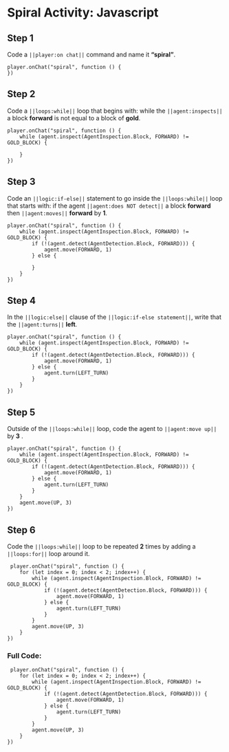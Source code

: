 # Spiral Activity: Javascript


## Step 1
Code a ``||player:on chat||`` command and name it **“spiral”**.

```spy
player.onChat("spiral", function () {
})
```

## Step 2

Code a ``||loops:while||`` loop that begins with: while the ``||agent:inspects||`` a block **forward** is not equal to a block of **gold**.

```spy
player.onChat("spiral", function () {
    while (agent.inspect(AgentInspection.Block, FORWARD) != GOLD_BLOCK) {
    	
    }
})
```

## Step 3

Code an ``||logic:if-else||`` statement to go inside the ``||loops:while||`` loop that starts with: if the agent ``||agent:does NOT detect||`` a block **forward** then ``||agent:moves||`` **forward** by **1**. 

```spy
player.onChat("spiral", function () {
    while (agent.inspect(AgentInspection.Block, FORWARD) != GOLD_BLOCK) {
        if (!(agent.detect(AgentDetection.Block, FORWARD))) {
            agent.move(FORWARD, 1)
        } else {
        	
        }
    }
})
```

## Step 4

In the ``||logic:else||`` clause of the ``||logic:if-else statement||``, write that the ``||agent:turns||`` **left**. 

```spy
player.onChat("spiral", function () {
    while (agent.inspect(AgentInspection.Block, FORWARD) != GOLD_BLOCK) {
        if (!(agent.detect(AgentDetection.Block, FORWARD))) {
            agent.move(FORWARD, 1)
        } else {
            agent.turn(LEFT_TURN)
        }
    }
})
```

## Step 5

Outside of the ``||loops:while||`` loop, code the agent to ``||agent:move up||`` by **3** .

```spy
player.onChat("spiral", function () {
    while (agent.inspect(AgentInspection.Block, FORWARD) != GOLD_BLOCK) {
        if (!(agent.detect(AgentDetection.Block, FORWARD))) {
            agent.move(FORWARD, 1)
        } else {
            agent.turn(LEFT_TURN)
        }
    }
    agent.move(UP, 3)
})
```

## Step 6

Code the ``||loops:while||`` loop to be repeated **2** times by adding a ``||loops:for||`` loop around it. 

```spy
 player.onChat("spiral", function () {
    for (let index = 0; index < 2; index++) {
        while (agent.inspect(AgentInspection.Block, FORWARD) != GOLD_BLOCK) {
            if (!(agent.detect(AgentDetection.Block, FORWARD))) {
                agent.move(FORWARD, 1)
            } else {
                agent.turn(LEFT_TURN)
            }
        }
        agent.move(UP, 3)
    }
})
```

### Full Code: 

```spy
 player.onChat("spiral", function () {
    for (let index = 0; index < 2; index++) {
        while (agent.inspect(AgentInspection.Block, FORWARD) != GOLD_BLOCK) {
            if (!(agent.detect(AgentDetection.Block, FORWARD))) {
                agent.move(FORWARD, 1)
            } else {
                agent.turn(LEFT_TURN)
            }
        }
        agent.move(UP, 3)
    }
})
```

